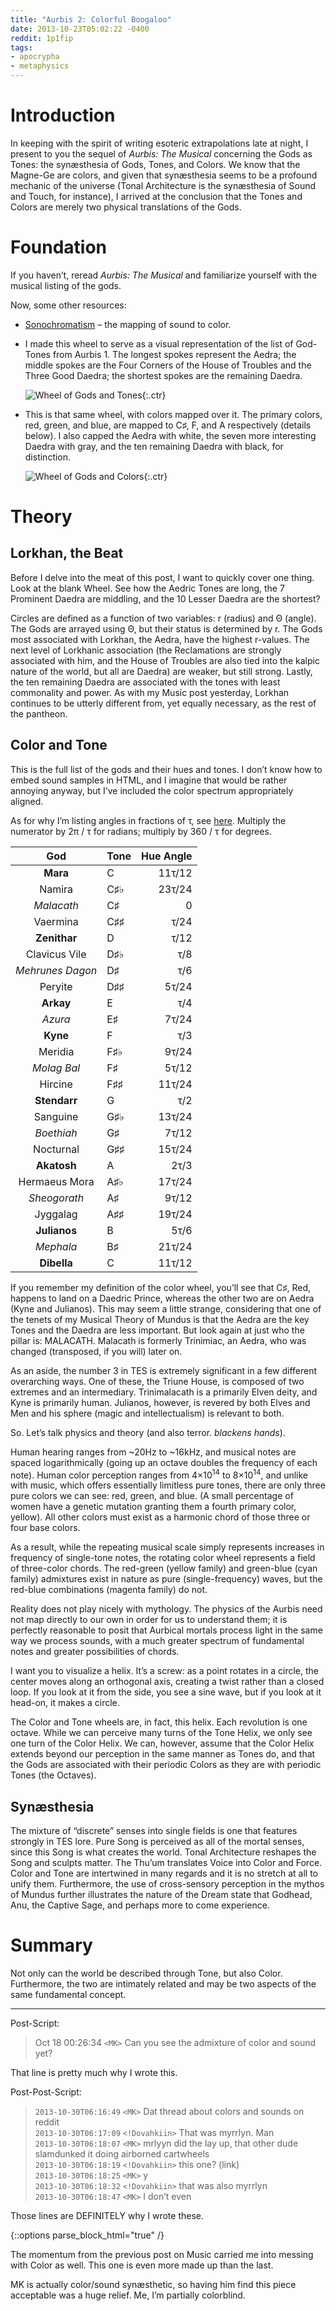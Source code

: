 ```yaml
---
title: "Aurbis 2: Colorful Boogaloo"
date: 2013-10-23T05:02:22 -0400
reddit: 1p1fip
tags:
- apocrypha
- metaphysics
---
```


# Introduction

In keeping with the spirit of writing esoteric extrapolations late at night, I
present to you the sequel of *Aurbis: The Musical* concerning the Gods as Tones:
the synæsthesia of Gods, Tones, and Colors. We know that the Magne-Ge are
colors, and given that synæsthesia seems to be a profound mechanic of the
universe (Tonal Architecture is the synæsthesia of Sound and Touch, for
instance), I arrived at the conclusion that the Tones and Colors are merely two
physical translations of the Gods.

# Foundation

If you haven’t, reread *Aurbis: The Musical* and familiarize yourself with the
musical listing of the gods.

Now, some other resources:

- [Sonochromatism][sonochrome] – the mapping of sound to color.

- I made this wheel to serve as a visual representation of the list of God-Tones
from Aurbis 1. The longest spokes represent the Aedra; the middle spokes are the
Four Corners of the House of Troubles and the Three Good Daedra; the shortest
spokes are the remaining Daedra.

    ![Wheel of Gods and Tones][wheel-tones]{:.ctr}

- This is that same wheel, with colors mapped over it. The primary colors, red,
green, and blue, are mapped to C♯, F, and A respectively (details below). I also
capped the Aedra with white, the seven more interesting Daedra with gray, and
the ten remaining Daedra with black, for distinction.

    ![Wheel of Gods and Colors][wheel-color]{:.ctr}

# Theory

## Lorkhan, the Beat

Before I delve into the meat of this post, I want to quickly cover one thing.
Look at the blank Wheel. See how the Aedric Tones are long, the 7 Prominent
Daedra are middling, and the 10 Lesser Daedra are the shortest?

Circles are defined as a function of two variables: r (radius) and Θ (angle).
The Gods are arrayed using Θ, but their status is determined by r. The Gods most
associated with Lorkhan, the Aedra, have the highest r-values. The next level of
Lorkhanic association (the Reclamations are strongly associated with him, and
the House of Troubles are also tied into the kalpic nature of the world, but all
are Daedra) are weaker, but still strong. Lastly, the ten remaining Daedra are
associated with the tones with least commonality and power. As with my Music
post yesterday, Lorkhan continues to be utterly different from, yet equally
necessary, as the rest of the pantheon.

## Color and Tone

This is the full list of the gods and their hues and tones. I don’t know how to
embed sound samples in HTML, and I imagine that would be rather annoying anyway,
but I’ve included the color spectrum appropriately aligned.

As for why I’m listing angles in fractions of τ, see [here][tau]. Multiply the
numerator by 2π / τ for radians; multiply by 360 / τ for degrees.

| God            | Tone | Hue Angle |
|:--------------:|:-----|----------:|
|**Mara**        |C     |11τ/12     |
|Namira          |C♯♭   |23τ/24     |
|*Malacath*      |C♯    | 0         |
|Vaermina        |C♯♯   |  τ/24     |
|**Zenithar**    |D     |  τ/12     |
|Clavicus Vile   |D♯♭   |  τ/8      |
|*Mehrunes Dagon*|D♯    |  τ/6      |
|Peryite         |D♯♯   | 5τ/24     |
|**Arkay**       |E     |  τ/4      |
|*Azura*         |E♯    | 7τ/24     |
|**Kyne**        |F     |  τ/3      |
|Meridia         |F♯♭   | 9τ/24     |
|*Molag Bal*     |F♯    | 5τ/12     |
|Hircine         |F♯♯   |11τ/24     |
|**Stendarr**    |G     |  τ/2      |
|Sanguine        |G♯♭   |13τ/24     |
|*Boethiah*      |G♯    | 7τ/12     |
|Nocturnal       |G♯♯   |15τ/24     |
|**Akatosh**     |A     | 2τ/3      |
|Hermaeus Mora   |A♯♭   |17τ/24     |
|*Sheogorath*    |A♯    | 9τ/12     |
|Jyggalag        |A♯♯   |19τ/24     |
|**Julianos**    |B     | 5τ/6      |
|*Mephala*       |B♯    |21τ/24     |
|**Dibella**     |C     |11τ/12     |

If you remember my definition of the color wheel, you’ll see that C♯, Red,
happens to land on a Daedric Prince, whereas the other two are on Aedra (Kyne
and Julianos). This may seem a little strange, considering that one of the
tenets of my Musical Theory of Mundus is that the Aedra are the key Tones and
the Daedra are less important. But look again at just who the pillar is:
MALACATH. Malacath is formerly Trinimiac, an Aedra, who was changed (transposed,
if you will) later on.

As an aside, the number 3 in TES is extremely significant in a few different
overarching ways. One of these, the Triune House, is composed of two extremes
and an intermediary. Trinimalacath is a primarily Elven deity, and Kyne is
primarily human. Julianos, however, is revered by both Elves and Men and his
sphere (magic and intellectualism) is relevant to both.

So. Let’s talk physics and theory (and also terror. *blackens hands*).

Human hearing ranges from ~20Hz to ~16kHz, and musical notes are spaced
logarithmically (going up an octave doubles the frequency of each note). Human
color perception ranges from 4×10<sup>14</sup> to 8×10<sup>14</sup>, and unlike
with music, which offers essentially limitless pure tones, there are only three
pure colors we can see: red, green, and blue. (A small percentage of women have
a genetic mutation granting them a fourth primary color, yellow). All other
colors must exist as a harmonic chord of those three or four base colors.

As a result, while the repeating musical scale simply represents increases in
frequency of single-tone notes, the rotating color wheel represents a field of
three-color chords. The red-green (yellow family) and green-blue (cyan family)
admixtures exist in nature as pure (single-frequency) waves, but the red-blue
combinations (magenta family) do not.

Reality does not play nicely with mythology. The physics of the Aurbis need not
map directly to our own in order for us to understand them; it is perfectly
reasonable to posit that Aurbical mortals process light in the same way we
process sounds, with a much greater spectrum of fundamental notes and greater
possibilities of chords.

I want you to visualize a helix. It’s a screw: as a point rotates in a
circle, the center moves along an orthogonal axis, creating a twist rather than
a closed loop. If you look at it from the side, you see a sine wave, but if you
look at it head-on, it makes a circle.

The Color and Tone wheels are, in fact, this helix. Each revolution is one
octave. While we can perceive many turns of the Tone Helix, we only see one turn
of the Color Helix. We can, however, assume that the Color Helix extends beyond
our perception in the same manner as Tones do, and that the Gods are associated
with their periodic Colors as they are with periodic Tones (the Octaves).

## Synæsthesia

The mixture of “discrete” senses into single fields is one that features
strongly in TES lore. Pure Song is perceived as all of the mortal senses, since
this Song is what creates the world. Tonal Architecture reshapes the Song and
sculpts matter. The Thu’um translates Voice into Color and Force. Color and Tone
are intertwined in many regards and it is no stretch at all to unify them.
Furthermore, the use of cross-sensory perception in the mythos of Mundus further
illustrates the nature of the Dream state that Godhead, Anu, the Captive Sage,
and perhaps more to come experience.

# Summary

Not only can the world be described through Tone, but also Color. Furthermore,
the two are intimately related and may be two aspects of the same fundamental
concept.

____

Post-Script:

>Oct 18 00:26:34 `<MK>` Can you see the admixture of color and sound yet?

That line is pretty much why I wrote this.

Post-Post-Script:

>`2013-10-30T06:16:49` `<MK>` Dat thread about colors and sounds on
reddit<br />
>`2013-10-30T06:17:09` `<!Dovahkiin>` That was myrrlyn. Man<br />
>`2013-10-30T06:18:07` `<MK>` mrlyyn did the lay up, that other dude
slamdunked it doing airborned cartwheels<br />
>`2013-10-30T06:18:19` `<!Dovahkiin>` this one? (link)<br />
>`2013-10-30T06:18:25` `<MK>` y<br />
>`2013-10-30T06:18:32` `<!Dovahkiin>` that was also myrrlyn<br />
>`2013-10-30T06:18:47` `<MK>` I don’t even<br />

Those lines are DEFINITELY why I wrote these.

[sonochrome]: https://en.wikipedia.org/wiki/Sonochromatism
[tau]: https://tauday.com/tau-manifesto
[wheel-tones]: ./images/wheel-tones-c.png
[wheel-color]: ./images/wheel-color-c.png

{::options parse_block_html="true" /}
<aside id="about-text">
The momentum from the previous post on Music carried me into messing with Color
as well. This one is even more made up than the last.

MK is actually color/sound synæsthetic, so having him find this piece acceptable
was a huge relief. Me, I’m partially colorblind.
</aside>
